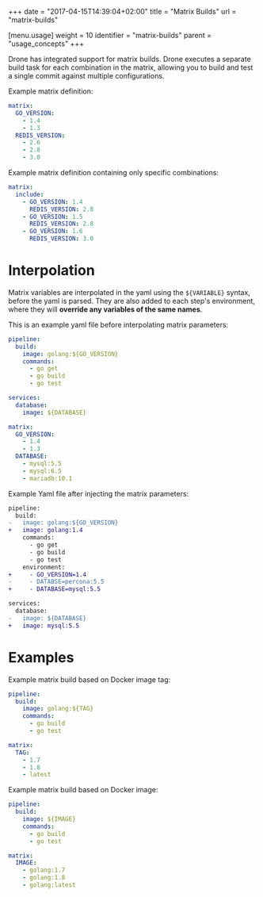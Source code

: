 +++
date = "2017-04-15T14:39:04+02:00"
title = "Matrix Builds"
url = "matrix-builds"

[menu.usage]
  weight = 10
  identifier = "matrix-builds"
  parent = "usage_concepts"
+++


Drone has integrated support for matrix builds. Drone executes a separate build task for each combination in the matrix, allowing you to build and test a single commit against multiple configurations.

Example matrix definition:

```yaml
matrix:
  GO_VERSION:
    - 1.4
    - 1.3
  REDIS_VERSION:
    - 2.6
    - 2.8
    - 3.0
```

Example matrix definition containing only specific combinations:

```yaml
matrix:
  include:
    - GO_VERSION: 1.4
      REDIS_VERSION: 2.8
    - GO_VERSION: 1.5
      REDIS_VERSION: 2.8
    - GO_VERSION: 1.6
      REDIS_VERSION: 3.0
```

# Interpolation

Matrix variables are interpolated in the yaml using the `${VARIABLE}` syntax, before the yaml is parsed. They are also added to each step's environment, where they will **override any variables of the same names**.

This is an example yaml file before interpolating matrix parameters:

```yaml
pipeline:
  build:
    image: golang:${GO_VERSION}
    commands:
      - go get
      - go build
      - go test

services:
  database:
    image: ${DATABASE}

matrix:
  GO_VERSION:
    - 1.4
    - 1.3
  DATABASE:
    - mysql:5.5
    - mysql:6.5
    - mariadb:10.1
```

Example Yaml file after injecting the matrix parameters:

```diff
pipeline:
  build:
-   image: golang:${GO_VERSION}
+   image: golang:1.4
    commands:
      - go get
      - go build
      - go test
    environment:  
+     - GO_VERSION=1.4
-     - DATABSE=percona:5.5  
+     - DATABASE=mysql:5.5

services:
  database:
-   image: ${DATABASE}
+   image: mysql:5.5
```

# Examples

Example matrix build based on Docker image tag:

```yaml
pipeline:
  build:
    image: golang:${TAG}
    commands:
      - go build
      - go test

matrix:
  TAG:
    - 1.7
    - 1.8
    - latest
```

Example matrix build based on Docker image:

```yaml
pipeline:
  build:
    image: ${IMAGE}
    commands:
      - go build
      - go test

matrix:
  IMAGE:
    - golang:1.7
    - golang:1.8
    - golang:latest
```
